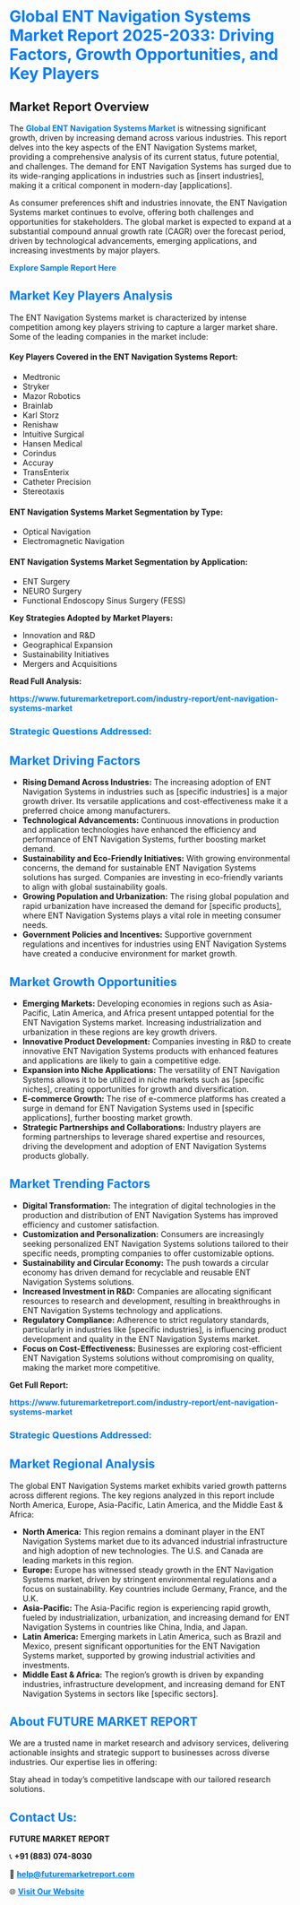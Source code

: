 <h1 style="color: #007BFF;">Global ENT Navigation Systems Market Report 2025-2033: Driving Factors, Growth Opportunities, and Key Players</h1>

<section id="overview">
<h2>Market Report Overview</h2>
<p>The <a href="https://www.futuremarketreport.com/industry-report/ent-navigation-systems-market" style="color: #007BFF; text-decoration: none;"><strong>Global ENT Navigation Systems Market</strong></a> is witnessing significant growth, driven by increasing demand across various industries. This report delves into the key aspects of the ENT Navigation Systems market, providing a comprehensive analysis of its current status, future potential, and challenges. The demand for ENT Navigation Systems has surged due to its wide-ranging applications in industries such as [insert industries], making it a critical component in modern-day [applications].</p>
<p>As consumer preferences shift and industries innovate, the ENT Navigation Systems market continues to evolve, offering both challenges and opportunities for stakeholders. The global market is expected to expand at a substantial compound annual growth rate (CAGR) over the forecast period, driven by technological advancements, emerging applications, and increasing investments by major players.</p>
</section>

<section id="overview">
<p><a href="https://www.futuremarketreport.com/request-sample/reportId=98140" style="color: #007BFF; text-decoration: none;"><strong>Explore Sample Report Here</strong></a></p>
</section>

<section id="key-players">
<h2 style="color: #007BFF;">Market Key Players Analysis</h2>
<p>The ENT Navigation Systems market is characterized by intense competition among key players striving to capture a larger market share. Some of the leading companies in the market include:</p>
<h4>Key Players Covered in the ENT Navigation Systems Report:</h4>
<ul><li>Medtronic</li><li>Stryker</li><li>Mazor Robotics</li><li>Brainlab</li><li>Karl Storz</li><li>Renishaw</li><li>Intuitive Surgical</li><li>Hansen Medical</li><li>Corindus</li><li>Accuray</li><li>TransEnterix</li><li>Catheter Precision</li><li>Stereotaxis</li></ul>
<h4>ENT Navigation Systems Market Segmentation by Type:</h4>
<ul><li>Optical Navigation</li><li>Electromagnetic Navigation</li></ul>

<h4>ENT Navigation Systems Market Segmentation by Application:</h4>
<ul><li>ENT Surgery</li><li>NEURO Surgery</li><li>Functional Endoscopy Sinus Surgery (FESS)</li></ul>
<p><strong>Key Strategies Adopted by Market Players:</strong></p>
<ul>
<li>Innovation and R&D</li>
<li>Geographical Expansion</li>
<li>Sustainability Initiatives</li>
<li>Mergers and Acquisitions</li>
</ul>
</section>

<section>
<p><strong>Read Full Analysis: </strong></p><a href="https://www.futuremarketreport.com/industry-report/ent-navigation-systems-market" style="color: #007BFF; text-decoration: none;"><strong>https://www.futuremarketreport.com/industry-report/ent-navigation-systems-market</strong></a>
<h3 style="color: #007BFF;">Strategic Questions Addressed:</h3>
</section>

<section id="driving-factors">
<h2 style="color: #007BFF;">Market Driving Factors</h2>
<ul>
<li><strong>Rising Demand Across Industries:</strong> The increasing adoption of ENT Navigation Systems in industries such as [specific industries] is a major growth driver. Its versatile applications and cost-effectiveness make it a preferred choice among manufacturers.</li>
<li><strong>Technological Advancements:</strong> Continuous innovations in production and application technologies have enhanced the efficiency and performance of ENT Navigation Systems, further boosting market demand.</li>
<li><strong>Sustainability and Eco-Friendly Initiatives:</strong> With growing environmental concerns, the demand for sustainable ENT Navigation Systems solutions has surged. Companies are investing in eco-friendly variants to align with global sustainability goals.</li>
<li><strong>Growing Population and Urbanization:</strong> The rising global population and rapid urbanization have increased the demand for [specific products], where ENT Navigation Systems plays a vital role in meeting consumer needs.</li>
<li><strong>Government Policies and Incentives:</strong> Supportive government regulations and incentives for industries using ENT Navigation Systems have created a conducive environment for market growth.</li>
</ul>
</section>

<section id="growth-opportunities">
<h2 style="color: #007BFF;">Market Growth Opportunities</h2>
<ul>
<li><strong>Emerging Markets:</strong> Developing economies in regions such as Asia-Pacific, Latin America, and Africa present untapped potential for the ENT Navigation Systems market. Increasing industrialization and urbanization in these regions are key growth drivers.</li>
<li><strong>Innovative Product Development:</strong> Companies investing in R&D to create innovative ENT Navigation Systems products with enhanced features and applications are likely to gain a competitive edge.</li>
<li><strong>Expansion into Niche Applications:</strong> The versatility of ENT Navigation Systems allows it to be utilized in niche markets such as [specific niches], creating opportunities for growth and diversification.</li>
<li><strong>E-commerce Growth:</strong> The rise of e-commerce platforms has created a surge in demand for ENT Navigation Systems used in [specific applications], further boosting market growth.</li>
<li><strong>Strategic Partnerships and Collaborations:</strong> Industry players are forming partnerships to leverage shared expertise and resources, driving the development and adoption of ENT Navigation Systems products globally.</li>
</ul>
</section>

<section id="trending-factors">
<h2 style="color: #007BFF;">Market Trending Factors</h2>
<ul>
<li><strong>Digital Transformation:</strong> The integration of digital technologies in the production and distribution of ENT Navigation Systems has improved efficiency and customer satisfaction.</li>
<li><strong>Customization and Personalization:</strong> Consumers are increasingly seeking personalized ENT Navigation Systems solutions tailored to their specific needs, prompting companies to offer customizable options.</li>
<li><strong>Sustainability and Circular Economy:</strong> The push towards a circular economy has driven demand for recyclable and reusable ENT Navigation Systems solutions.</li>
<li><strong>Increased Investment in R&D:</strong> Companies are allocating significant resources to research and development, resulting in breakthroughs in ENT Navigation Systems technology and applications.</li>
<li><strong>Regulatory Compliance:</strong> Adherence to strict regulatory standards, particularly in industries like [specific industries], is influencing product development and quality in the ENT Navigation Systems market.</li>
<li><strong>Focus on Cost-Effectiveness:</strong> Businesses are exploring cost-efficient ENT Navigation Systems solutions without compromising on quality, making the market more competitive.</li>
</ul>
</section>

<section>
<p><strong>Get Full Report: </strong></p><a href="https://www.futuremarketreport.com/industry-report/ent-navigation-systems-market" style="color: #007BFF; text-decoration: none;"><strong>https://www.futuremarketreport.com/industry-report/ent-navigation-systems-market</strong></a>
<h3 style="color: #007BFF;">Strategic Questions Addressed:</h3>
</section>


<section id="regional-analysis">
<h2 style="color: #007BFF;">Market Regional Analysis</h2>
<p>The global ENT Navigation Systems market exhibits varied growth patterns across different regions. The key regions analyzed in this report include North America, Europe, Asia-Pacific, Latin America, and the Middle East & Africa:</p>
<ul>
<li><strong>North America:</strong> This region remains a dominant player in the ENT Navigation Systems market due to its advanced industrial infrastructure and high adoption of new technologies. The U.S. and Canada are leading markets in this region.</li>
<li><strong>Europe:</strong> Europe has witnessed steady growth in the ENT Navigation Systems market, driven by stringent environmental regulations and a focus on sustainability. Key countries include Germany, France, and the U.K.</li>
<li><strong>Asia-Pacific:</strong> The Asia-Pacific region is experiencing rapid growth, fueled by industrialization, urbanization, and increasing demand for ENT Navigation Systems in countries like China, India, and Japan.</li>
<li><strong>Latin America:</strong> Emerging markets in Latin America, such as Brazil and Mexico, present significant opportunities for the ENT Navigation Systems market, supported by growing industrial activities and investments.</li>
<li><strong>Middle East & Africa:</strong> The region’s growth is driven by expanding industries, infrastructure development, and increasing demand for ENT Navigation Systems in sectors like [specific sectors].</li>
</ul>
</section>

<footer>
<h2 style="color: #007BFF;">About FUTURE MARKET REPORT</h2>
<p>We are a trusted name in market research and advisory services, delivering actionable insights and strategic support to businesses across diverse industries. Our expertise lies in offering:</p>

<p>Stay ahead in today’s competitive landscape with our tailored research solutions.</p>

<h2 style="color: #007BFF;">Contact Us:</h2>
<p><strong>FUTURE MARKET REPORT</strong></p>
<p>📞 <strong>+91 (883) 074-8030</strong></p>
<p>📧 <strong><a href="mailto:help@futuremarketreport.com" style="color: #007BFF;">help@futuremarketreport.com</a></strong></p>
<p>🌐 <strong><a href="https://www.futuremarketreport.com/" style="color: #007BFF;">Visit Our Website</a></strong></p>
</footer>